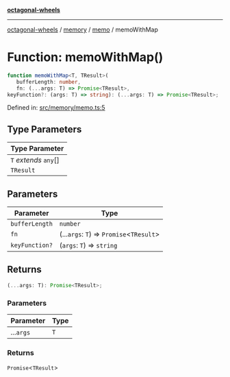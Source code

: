 [**octagonal-wheels**](../../../README.md)

***

[octagonal-wheels](../../../modules.md) / [memory](../../README.md) / [memo](../README.md) / memoWithMap

# Function: memoWithMap()

```ts
function memoWithMap<T, TResult>(
   bufferLength: number, 
   fn: (...args: T) => Promise<TResult>, 
keyFunction?: (args: T) => string): (...args: T) => Promise<TResult>;
```

Defined in: [src/memory/memo.ts:5](https://github.com/vrtmrz/octagonal-wheels/blob/main/src/memory/memo.ts#L5)

## Type Parameters

| Type Parameter |
| ------ |
| `T` *extends* `any`[] |
| `TResult` |

## Parameters

| Parameter | Type |
| ------ | ------ |
| `bufferLength` | `number` |
| `fn` | (...`args`: `T`) => `Promise`\<`TResult`\> |
| `keyFunction?` | (`args`: `T`) => `string` |

## Returns

```ts
(...args: T): Promise<TResult>;
```

### Parameters

| Parameter | Type |
| ------ | ------ |
| ...`args` | `T` |

### Returns

`Promise`\<`TResult`\>
